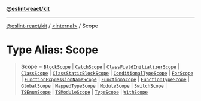 [**@eslint-react/kit**](../../README.md)

***

[@eslint-react/kit](../../README.md) / [\<internal\>](../README.md) / Scope

# Type Alias: Scope

> **Scope** = [`BlockScope`](../classes/BlockScope.md) \| [`CatchScope`](../classes/CatchScope.md) \| [`ClassFieldInitializerScope`](../classes/ClassFieldInitializerScope.md) \| [`ClassScope`](../classes/ClassScope.md) \| [`ClassStaticBlockScope`](../classes/ClassStaticBlockScope.md) \| [`ConditionalTypeScope`](../classes/ConditionalTypeScope.md) \| [`ForScope`](../classes/ForScope.md) \| [`FunctionExpressionNameScope`](../classes/FunctionExpressionNameScope.md) \| [`FunctionScope`](../classes/FunctionScope.md) \| [`FunctionTypeScope`](../classes/FunctionTypeScope.md) \| [`GlobalScope`](../classes/GlobalScope.md) \| [`MappedTypeScope`](../classes/MappedTypeScope.md) \| [`ModuleScope`](../classes/ModuleScope.md) \| [`SwitchScope`](../classes/SwitchScope.md) \| [`TSEnumScope`](../classes/TSEnumScope.md) \| [`TSModuleScope`](../classes/TSModuleScope.md) \| [`TypeScope`](../classes/TypeScope.md) \| [`WithScope`](../classes/WithScope.md)
